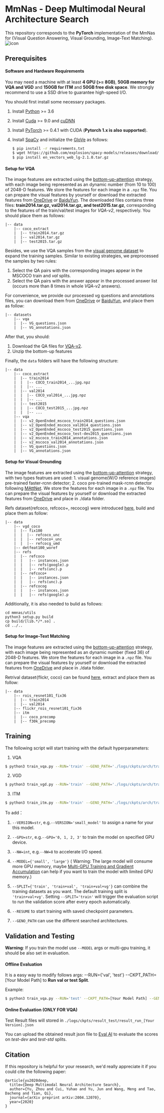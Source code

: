 # MmNas - Deep Multimodal Neural Architecture Search
This repository corresponds to the **PyTorch** implementation of the MmNas for {Visual Question Answering, Visual Grounding, Image-Text Matching}.
![icon](./icon/icon.png)
## Prerequisites

#### Software and Hardware Requirements

You may need a machine with at least **4 GPU (>= 8GB)**, **50GB memory for VQA and VGD** and **150GB for ITM** and **50GB free disk space**.  We strongly recommend to use a SSD drive to guarantee high-speed I/O.

You should first install some necessary packages.

1. Install [Python](https://www.python.org/downloads/) >= 3.6
2. Install [Cuda](https://developer.nvidia.com/cuda-toolkit) >= 9.0 and [cuDNN](https://developer.nvidia.com/cudnn)
3. Install [PyTorch](http://pytorch.org/) >= 0.4.1 with CUDA (**Pytorch 1.x is also supported**).
4. Install [SpaCy](https://spacy.io/) and initialize the [GloVe](https://github.com/explosion/spacy-models/releases/download/en_vectors_web_lg-2.1.0/en_vectors_web_lg-2.1.0.tar.gz) as follows:

	```bash
	$ pip install -r requirements.txt
	$ wget https://github.com/explosion/spacy-models/releases/download/en_vectors_web_lg-2.1.0/en_vectors_web_lg-2.1.0.tar.gz -O en_vectors_web_lg-2.1.0.tar.gz
	$ pip install en_vectors_web_lg-2.1.0.tar.gz
	```


#### Setup for VQA

 The image features are extracted using the [bottom-up-attention](https://github.com/peteanderson80/bottom-up-attention) strategy, with each image being represented as an dynamic number (from 10 to 100) of 2048-D features. We store the features for each image in a `.npz` file. You can prepare the visual features by yourself or download the extracted features from [OneDrive](https://awma1-my.sharepoint.com/:f:/g/personal/yuz_l0_tn/EsfBlbmK1QZFhCOFpr4c5HUBzUV0aH2h1McnPG1jWAxytQ?e=2BZl8O) or [BaiduYun](https://pan.baidu.com/s/1C7jIWgM3hFPv-YXJexItgw#list/path=%2F). The downloaded files contains three files: **train2014.tar.gz, val2014.tar.gz, and test2015.tar.gz**, corresponding to the features of the train/val/test images for *VQA-v2*, respectively. You should place them as follows:

```angular2html
|-- data
	|-- coco_extract
	|  |-- train2014.tar.gz
	|  |-- val2014.tar.gz
	|  |-- test2015.tar.gz
```

Besides, we use the VQA samples from the [visual genome dataset](http://visualgenome.org/) to expand the training samples. Similar to existing strategies, we preprocessed the samples by two rules:

1. Select the QA pairs with the corresponding images appear in the MSCOCO train and *val* splits.
2. Select the QA pairs with the answer appear in the processed answer list (occurs more than 8 times in whole *VQA-v2* answers).

For convenience, we provide our processed vg questions and annotations files, you can download them from [OneDrive](https://awma1-my.sharepoint.com/:f:/g/personal/yuz_l0_tn/EmVHVeGdck1IifPczGmXoaMBFiSvsegA6tf_PqxL3HXclw) or [BaiduYun](https://pan.baidu.com/s/1QCOtSxJGQA01DnhUg7FFtQ#list/path=%2F), and place them as follow:


```angular2html
|-- datasets
	|-- vqa
	|  |-- VG_questions.json
	|  |-- VG_annotations.json
```

After that, you should:

1. Download the QA files for [VQA-v2](https://visualqa.org/download.html).
2. Unzip the bottom-up features

Finally, the `data` folders will have the following structure:

```angular2html
|-- data
	|-- coco_extract
	|  |-- train2014
	|  |  |-- COCO_train2014_...jpg.npz
	|  |  |-- ...
	|  |-- val2014
	|  |  |-- COCO_val2014_...jpg.npz
	|  |  |-- ...
	|  |-- test2015
	|  |  |-- COCO_test2015_...jpg.npz
	|  |  |-- ...
	|-- vqa
	|  |-- v2_OpenEnded_mscoco_train2014_questions.json
	|  |-- v2_OpenEnded_mscoco_val2014_questions.json
	|  |-- v2_OpenEnded_mscoco_test2015_questions.json
	|  |-- v2_OpenEnded_mscoco_test-dev2015_questions.json
	|  |-- v2_mscoco_train2014_annotations.json
	|  |-- v2_mscoco_val2014_annotations.json
	|  |-- VG_questions.json
	|  |-- VG_annotations.json

```

#### Setup for Visual Grounding

 The image features are extracted using the [bottom-up-attention](https://github.com/peteanderson80/bottom-up-attention) strategy, with two types featrues are used: 1. visual genome(W/O reference images) pre-trained faster-rcnn detector; 2. coco pre-trained mask-rcnn detector following [MAttNet](https://github.com/lichengunc/MAttNet). We store the features for each image in a `.npz` file. You can prepare the visual features by yourself or download the extracted features from [OneDrive](https://awma1-my.sharepoint.com/:f:/g/personal/yuz_l0_tn/EsfBlbmK1QZFhCOFpr4c5HUBzUV0aH2h1McnPG1jWAxytQ?e=2BZl8O) and place in ./data folder.

 Refs dataset{refcoco, refcoco+, recocog} were introduced [here](https://github.com/lichengunc/refer), build and place them as follow:


```angular2html
|-- data
	|-- vgd_coco
	|  |-- fix100
	|  |  |-- refcoco_unc
	|  |  |-- refcoco+_unc
	|  |  |-- refcocg_umd
	|-- detfeat100_woref
	|-- refs
	|  |-- refcoco
	|  |   |-- instances.json
	|  |   |-- refs(google).p
	|  |   |-- refs(unc).p
	|  |-- refcoco+
	|  |   |-- instances.json
	|  |   |-- refs(unc).p
	|  |-- refcocog
	|  |   |-- instances.json
	|  |   |-- refs(google).p
```

Additionally, it is also needed to bulid as follows:
```
cd mmnas/utils
python3 setup.py build
cp build/[lib.*/*.so] .
cd ../..
```


#### Setup for Image-Text Matching

 The image features are extracted using the [bottom-up-attention](https://github.com/peteanderson80/bottom-up-attention) strategy, with each image being represented as an dynamic number (fixed 36) of 2048-D features. We store the features for each image in a `.npz` file. You can prepare the visual features by yourself or download the extracted features from [OneDrive](https://awma1-my.sharepoint.com/:f:/g/personal/yuz_l0_tn/EsfBlbmK1QZFhCOFpr4c5HUBzUV0aH2h1McnPG1jWAxytQ?e=2BZl8O) and place in ./data folder.

 Retrival dataset{flickr, coco} can be found [here](https://scanproject.blob.core.windows.net/scan-data/data_no_feature.zip), extract and place them as follow:


```angular2html
|-- data
	|-- rois_resnet101_fix36
	|  |-- train2014
	|  |-- val2014
	|-- flickr_rois_resnet101_fix36
	|-- itm
	|  |-- coco_precomp
	|  |-- f30k_precomp
```


## Training

The following script will start training with the default hyperparameters:

1. VQA

```bash
$ python3 train_vqa.py --RUN='train' --GENO_PATH='./logs/ckpts/arch/train_vqa.json'
```

2. VGD

```bash
$ python3 train_vgd.py --RUN='train' --GENO_PATH='./logs/ckpts/arch/train_vgd.json'
```

3. ITM

```bash
$ python3 train_itm.py --RUN='train' --GENO_PATH='./logs/ckpts/arch/train_itm.json'
```

To add：

1. ```--VERSION=str```, e.g.```--VERSION='small_model'``` to assign a name for your this model.

2. ```--GPU=str```, e.g.```--GPU='0, 1, 2, 3'``` to train the model on specified GPU device.

3. ```--NW=int```, e.g.```--NW=8``` to accelerate I/O speed.

4. ```--MODEL={'small', 'large'}```  ( Warning: The large model will consume more GPU memory, maybe [Multi-GPU Training and Gradient Accumulation](#Multi-GPU-Training-and-Gradient-Accumulation) can help if you want to train the model with limited GPU memory.)

5. ```--SPLIT={'train', 'train+val', 'train+val+vg'}``` can combine the training datasets as you want. The default training split is ```'train+val+vg'```.  Setting ```--SPLIT='train'```  will trigger the evaluation script to run the validation score after every epoch automatically.

6. ```--RESUME``` to start training with saved checkpoint parameters.

6. ```--GENO_PATH``` can use the different searched architectures.



## Validation and Testing

**Warning**: If you train the model use ```--MODEL``` args or multi-gpu training, it should be also set in evaluation.


#### Offline Evaluation

It is a easy way to modify follows args: --RUN={'val', 'test'} --CKPT_PATH=[Your Model Path] to **Run val or test Split**.

Example:

```bash
$ python3 train_vqa.py --RUN='test' --CKPT_PATH=[Your Model Path] --GENO_PATH=[Searched Architecture Path]
```


#### Online Evaluation (ONLY FOR VQA)

Test Result files will stored in ```./logs/ckpts/result_test/result_run_[Your Version].json```

You can upload the obtained result json file to [Eval AI](https://evalai.cloudcv.org/web/challenges/challenge-page/163/overview) to evaluate the scores on *test-dev* and *test-std* splits.


## Citation

If this repository is helpful for your research, we'd really appreciate it if you could cite the following paper:

```
@article{yu2020deep,
  title={Deep Multimodal Neural Architecture Search},
  author={Yu, Zhou and Cui, Yuhao and Yu, Jun and Wang, Meng and Tao, Dacheng and Tian, Qi},
  journal={arXiv preprint arXiv:2004.12070},
  year={2020}
}
```


